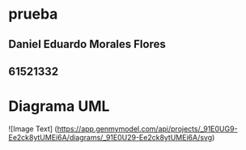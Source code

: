 # prueba

## Daniel Eduardo Morales Flores
## 61521332

# Diagrama UML
![Image Text] (https://app.genmymodel.com/api/projects/_91E0UG9-Ee2ck8ytUMEi6A/diagrams/_91E0U29-Ee2ck8ytUMEi6A/svg)
